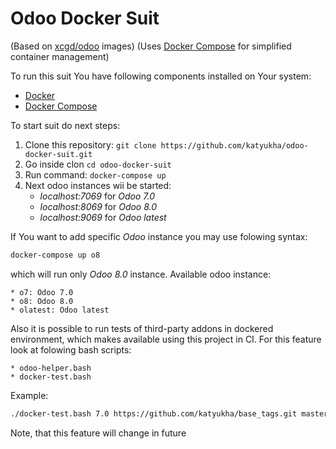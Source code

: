 # Odoo Docker Suit

(Based on [xcgd/odoo](https://registry.hub.docker.com/u/xcgd/odoo/) images)
(Uses [Docker Compose](https://docs.docker.com/compose/) for simplified container management)

To run this suit You have following components installed on Your system:
- [Docker](https://www.docker.com/)
- [Docker Compose](https://docs.docker.com/compose/install/)

To start suit do next steps:

1. Clone this repository: ```git clone https://github.com/katyukha/odoo-docker-suit.git```
2. Go inside clon ```cd odoo-docker-suit```
3. Run command: ```docker-compose up```
4. Next odoo instances wii be started:
   * *localhost:7069* for *Odoo 7.0*
   * *localhost:8069* for *Odoo 8.0*
   * *localhost:9069* for *Odoo latest*

If You want to add specific *Odoo* instance you may use folowing syntax:

```sh
docker-compose up o8
```

which will run only *Odoo 8.0* instance.
Available odoo instance:

    * o7: Odoo 7.0
    * o8: Odoo 8.0
    * olatest: Odoo latest

Also it is possible to run tests of third-party addons in dockered environment,
which makes available using this project in CI. For this feature look at folowing
bash scripts:

    * odoo-helper.bash
    * docker-test.bash

Example:

```bash
./docker-test.bash 7.0 https://github.com/katyukha/base_tags.git master base_tags product_tags
```

Note, that this feature will change in future
